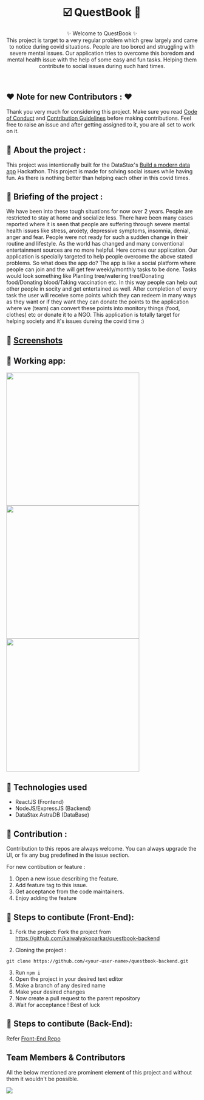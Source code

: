 <h1 align="center">
   ☑️ QuestBook 🤗
</h1>

<p align="center">
    ✨ Welcome to QuestBook ✨ <br />
    This project is target to a very regular problem which grew largely and came to notice during covid situations. People are too bored and struggling with severe mental issues. Our application tries to overcome this boredom and mental health issue with the help of some easy and fun tasks. Helping them contribute to social issues during such hard times.
</p>
<br />


## ❤️ Note for new Contributors : ❤️

Thank you very much for considering this project. Make sure you read [Code of Conduct](CODE_OF_CONDUCT.md) and [Contribution Guidelines](CONTRIBUTING.md) before making contributions. Feel free to raise an issue and after getting assigned to it, you are all set to work on it.
## 📌 About the project :
This project was intentionally built for the DataStax's [Build a modern data app](https://buildamoderndataapp.com/) Hackathon. This project is made for solving social issues while having fun. As there is nothing better than helping each other in this covid times.

## 📌 Briefing of the project :
We have been into these tough situations for now over 2 years. People are restricted to stay at home and socialize less. There have been many cases reported where it is seen that people are suffering through severe mental health issues like stress, anxiety, depressive symptoms, insomnia, denial, anger and fear. People were not ready for such a sudden change in their routine and lifestyle. As the world has changed and many conventional entertainment sources are no more helpful. Here comes our application. Our application is specially targeted to help people overcome the above stated problems. So what does the app do? The app is like a social platform where people can join and the will get few weekly/monthly tasks to be done. Tasks would look something like Planting tree/watering tree/Donating food/Donating blood/Taking vaccination etc. In this way people can help out other people in socity and get entertained as well. After completion of every task the user will receive some points which they can redeem in many ways as they want or if they want they can donate the points to the application where we (team) can convert these points into monitory things (food, clothes) etc or donate it to a NGO. This application is totally target for helping society and it's issues dureing the covid time :)

## 📌 [Screenshots](/assets/Screenshots)


## 🚩 Working app:

  <div class = "row">
     <div class = "column">
        <img src = "https://i.imgur.com/KriSVC6.png" height = "350px">
      </div>
      <div class = "column">
        <img src = "https://i.imgur.com/LzwWNlt.png" height = "350px">
      </div>
      <div class = "column">
        <img src = "https://i.imgur.com/MNJXfXi.png" height = "350px">
      </div>
  </div>


## 📌 Technologies used
- ReactJS (Frontend)
- NodeJS/ExpressJS (Backend)
- DataStax AstraDB (DataBase)

## 📌 Contribution :

Contribution to this repos are always welcome. You can always upgrade the UI, or fix any bug predefined in the issue section.

For new contibution or feature : 

1. Open a new issue describing the feature.
2. Add feature tag to this issue.
3. Get acceptance from the code maintainers.
4. Enjoy adding the feature

## 📌 Steps to contibute (Front-End):

1. Fork the project:
Fork the project from https://github.com/kaiwalyakoparkar/questbook-backend

2. Cloning the project :
```git
git clone https://github.com/<your-user-name>/questbook-backend.git
```
3. Run `npm i`
4. Open the project in your desired text editor
5. Make a branch of any desired name
6. Make your desired changes
7. Now create a pull request to the parent repository
8. Wait for acceptance ! Best of luck

## 📌 Steps to contibute (Back-End):
Refer [Front-End Repo](https://github.com/kaiwalyakoparkar/questbook-frontend/)

## Team Members & Contributors
All the below mentioned are prominent element of this project and without them it wouldn't be possible.

<a href="https://github.com/kaiwalyakoparkar/questbook-frontend/graphs/contributors">
  <img src="https://contrib.rocks/image?repo=kaiwalyakoparkar/questbook-backend" />
</a>
